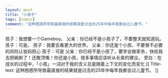 ```yaml
---
layout: post
title: "小孩子"
tags: [comic]
comment: "这种困惑所导致最直接的结果就是过去的25年中每年我都会过儿童节。"
---
```

孩子：我想要一个Gameboy。
父亲：你已经不是小孩子了，不要整天就知道玩。
孩子：可是。
孩子：我要去看更大的世界。
父亲：你还是个小孩，不要冒不必要的风险让爸妈担心
孩子：可是
父亲：你已经不是小孩了，要学会做家务，快给我去把碗刷了！还敢顶嘴！你还是小孩，很多事情应该听从长辈的建议。
旁白：在成长的过程中，「小孩」一词对于我的含义总是随着上下文的变化而变化
[[ Title-text: 这种困惑所导致最直接的结果就是过去的25年中每年我都会过儿童节。 ]]